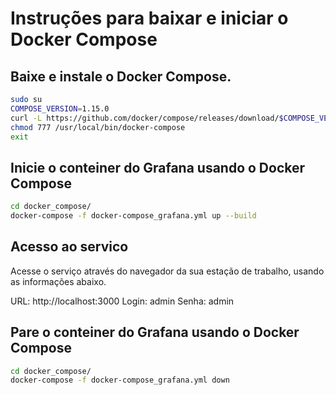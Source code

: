 # Instruções para baixar e iniciar o Docker Compose

## Baixe e instale o Docker Compose.

```sh
sudo su
COMPOSE_VERSION=1.15.0
curl -L https://github.com/docker/compose/releases/download/$COMPOSE_VERSION/docker-compose-`uname -s`-`uname -m` > /usr/local/bin/docker-compose
chmod 777 /usr/local/bin/docker-compose
exit
```

## Inicie o conteiner do Grafana usando o Docker Compose

```sh
cd docker_compose/
docker-compose -f docker-compose_grafana.yml up --build
```

## Acesso ao servico

Acesse o serviço através do navegador da sua estação de trabalho, usando as informações abaixo.

URL: http://localhost:3000
Login: admin
Senha: admin

## Pare o conteiner do Grafana usando o Docker Compose

```sh
cd docker_compose/
docker-compose -f docker-compose_grafana.yml down
```

